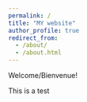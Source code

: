 ```yaml
---
permalink: /
title: "MY website"
author_profile: true
redirect_from: 
  - /about/
  - /about.html
---
```


Welcome/Bienvenue!

<!-- <img title = "Dr. Yaya Etiabi" alt="My profile picture" src="images/profile_img.jpg"> -->


This is a test